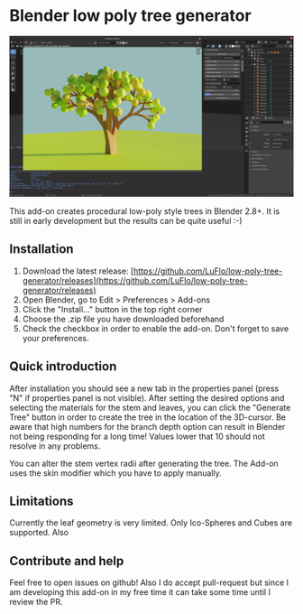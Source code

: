# Blender low poly tree generator

![Tree example image](doc/images/tree_example_with_ui.png)

This add-on creates procedural low-poly style trees in Blender 2.8+. It is still in early
development but the results can be quite useful :-)

## Installation

1. Download the latest release: [https://github.com/LuFlo/low-poly-tree-generator/releases](https://github.com/LuFlo/low-poly-tree-generator/releases)
2. Open Blender, go to Edit > Preferences > Add-ons
3. Click the "Install..." button in the top right corner
4. Choose the .zip file you have downloaded beforehand
5. Check the checkbox in order to enable the add-on. Don't forget to save your preferences.

## Quick introduction

After installation you should see a new tab in the properties panel (press "N" if properties
panel is not visible). After setting the desired options and selecting the materials for the
stem and leaves, you can click the "Generate Tree" button in order to create the tree in the
location of the 3D-cursor. Be aware that high numbers for the branch depth option can result
in Blender not being responding for a long time! Values lower that 10 should not resolve in
any problems.

You can alter the stem vertex radii after generating the tree. The Add-on uses the skin
modifier which you have to apply manually.

## Limitations

Currently the leaf geometry is very limited. Only Ico-Spheres and Cubes are supported. Also

## Contribute and help

Feel free to open issues on github! Also I do accept pull-request but since I am developing
this add-on in my free time it can take some time until I review the PR.
